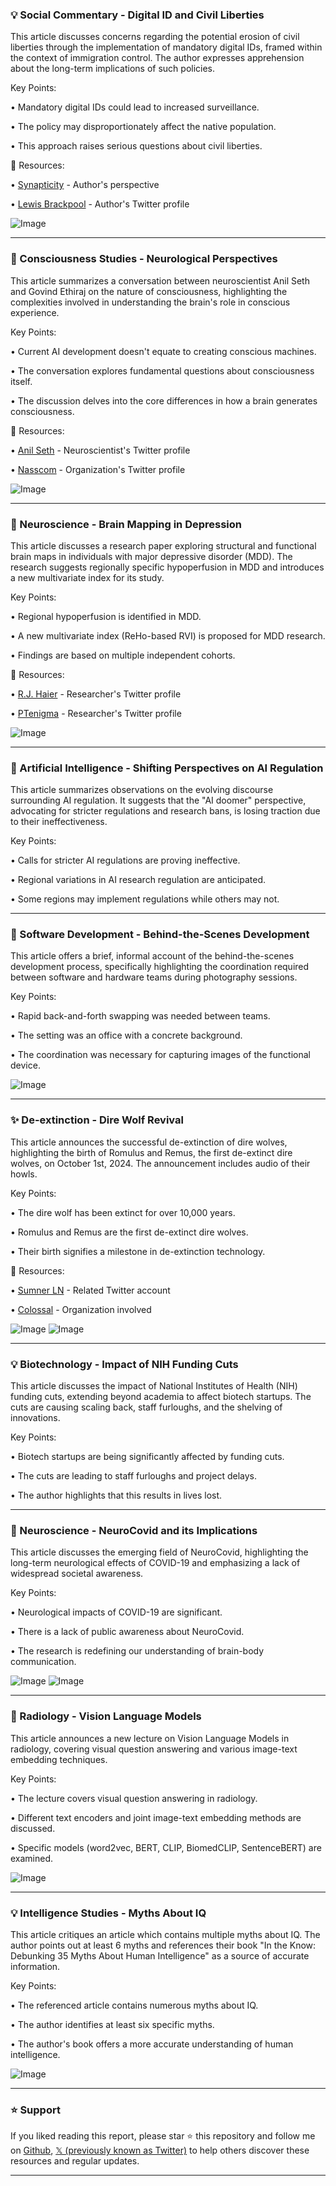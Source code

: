 ### 💡 Social Commentary - Digital ID and Civil Liberties

This article discusses concerns regarding the potential erosion of civil liberties through the implementation of mandatory digital IDs, framed within the context of immigration control.  The author expresses apprehension about the long-term implications of such policies.

Key Points:

• Mandatory digital IDs could lead to increased surveillance.


• The policy may disproportionately affect the native population.


•  This approach raises serious questions about civil liberties.



🔗 Resources:

• [Synapticity](https://x.com/synapticity) - Author's perspective


• [Lewis Brackpool](https://x.com/Lewis_Brackpool) - Author's Twitter profile


![Image](https://pbs.twimg.com/media/Gn_5f8sWIAAfC5g?format=jpg&name=small)


---

### 🤖 Consciousness Studies - Neurological Perspectives

This article summarizes a conversation between neuroscientist Anil Seth and Govind Ethiraj on the nature of consciousness, highlighting the complexities involved in understanding the brain's role in conscious experience.

Key Points:

• Current AI development doesn't equate to creating conscious machines.


• The conversation explores fundamental questions about consciousness itself.


•  The discussion delves into the core differences in how a brain generates consciousness.



🔗 Resources:

• [Anil Seth](https://x.com/anilkseth) - Neuroscientist's Twitter profile


• [Nasscom](https://x.com/nasscom) -  Organization's Twitter profile


![Image](https://pbs.twimg.com/amplify_video_thumb/1909499103072931840/img/caRcRzO300MrtEHO.jpg)


---

### 🤖 Neuroscience - Brain Mapping in Depression

This article discusses a research paper exploring structural and functional brain maps in individuals with major depressive disorder (MDD). The research suggests regionally specific hypoperfusion in MDD and introduces a new multivariate index for its study.

Key Points:

• Regional hypoperfusion is identified in MDD.


• A new multivariate index (ReHo-based RVI) is proposed for MDD research.


•  Findings are based on multiple independent cohorts.



🔗 Resources:

• [R.J. Haier](https://x.com/rjhaier) - Researcher's Twitter profile


• [PTenigma](https://x.com/PTenigma) - Researcher's Twitter profile


![Image](https://pbs.twimg.com/media/Gn5xPNGaMAA_I41?format=jpg&name=small)


---

### 🤖 Artificial Intelligence - Shifting Perspectives on AI Regulation

This article summarizes observations on the evolving discourse surrounding AI regulation. It suggests that the "AI doomer" perspective, advocating for stricter regulations and research bans, is losing traction due to their ineffectiveness.

Key Points:

•  Calls for stricter AI regulations are proving ineffective.


•  Regional variations in AI research regulation are anticipated.


•  Some regions may implement regulations while others may not.



---

### 🤖 Software Development - Behind-the-Scenes Development

This article offers a brief, informal account of the behind-the-scenes development process, specifically highlighting the coordination required between software and hardware teams during photography sessions.

Key Points:

•  Rapid back-and-forth swapping was needed between teams.


•  The setting was an office with a concrete background.


•  The coordination was necessary for capturing images of the functional device.



![Image](https://pbs.twimg.com/media/Gn9bi0KbwAIEr5g?format=jpg&name=small)


---

### ✨ De-extinction - Dire Wolf Revival

This article announces the successful de-extinction of dire wolves, highlighting the birth of Romulus and Remus, the first de-extinct dire wolves, on October 1st, 2024.  The announcement includes audio of their howls.

Key Points:

•  The dire wolf has been extinct for over 10,000 years.


•  Romulus and Remus are the first de-extinct dire wolves.


•  Their birth signifies a milestone in de-extinction technology.



🔗 Resources:

• [Sumner LN](https://x.com/SumnerLN) -  Related Twitter account


• [Colossal](https://x.com/colossal) - Organization involved


![Image](https://pbs.twimg.com/media/Gn8CmhGXUAAzdhf?format=jpg&name=small)
![Image](https://pbs.twimg.com/ext_tw_video_thumb/1909247653558231040/pu/img/xvewFWQtSaxZMONA.jpg)


---

### 💡 Biotechnology - Impact of NIH Funding Cuts

This article discusses the impact of National Institutes of Health (NIH) funding cuts, extending beyond academia to affect biotech startups.  The cuts are causing scaling back, staff furloughs, and the shelving of innovations.

Key Points:

• Biotech startups are being significantly affected by funding cuts.


• The cuts are leading to staff furloughs and project delays.


• The author highlights that this results in lives lost.



---

### 🤖 Neuroscience - NeuroCovid and its Implications

This article discusses the emerging field of NeuroCovid, highlighting the long-term neurological effects of COVID-19 and emphasizing a lack of widespread societal awareness.

Key Points:

•  Neurological impacts of COVID-19 are significant.


•  There is a lack of public awareness about NeuroCovid.


•  The research is redefining our understanding of brain-body communication.



![Image](https://pbs.twimg.com/media/Gn41jmhakAAJH26?format=jpg&name=small)
![Image](https://pbs.twimg.com/media/Gn4wZHgaQAAT7js?format=jpg&name=360x360)


---

### 🤖 Radiology - Vision Language Models

This article announces a new lecture on Vision Language Models in radiology, covering visual question answering and various image-text embedding techniques.

Key Points:

•  The lecture covers visual question answering in radiology.


•  Different text encoders and joint image-text embedding methods are discussed.


•  Specific models (word2vec, BERT, CLIP, BiomedCLIP, SentenceBERT) are examined.



![Image](https://pbs.twimg.com/media/Gn4roBva8AAOl_u?format=jpg&name=small)


---

### 💡 Intelligence Studies - Myths About IQ

This article critiques an article which contains multiple myths about IQ. The author points out at least 6 myths and references their book "In the Know: Debunking 35 Myths About Human Intelligence" as a source of accurate information.

Key Points:

•  The referenced article contains numerous myths about IQ.


•  The author identifies at least six specific myths.


•  The author's book offers a more accurate understanding of human intelligence.



![Image](https://pbs.twimg.com/media/Gn3TAwJX0AEOLV4?format=jpg&name=small)


---

### ⭐️ Support

If you liked reading this report, please star ⭐️ this repository and follow me on [Github](https://github.com/Drix10), [𝕏 (previously known as Twitter)](https://x.com/DRIX_10_) to help others discover these resources and regular updates.

---